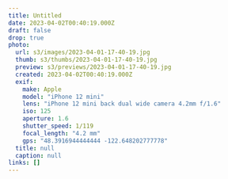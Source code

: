 ```yaml
---
title: Untitled
date: 2023-04-02T00:40:19.000Z
draft: false
drop: true
photo:
  url: s3/images/2023-04-01-17-40-19.jpg
  thumb: s3/thumbs/2023-04-01-17-40-19.jpg
  preview: s3/previews/2023-04-01-17-40-19.jpg
  created: 2023-04-02T00:40:19.000Z
  exif:
    make: Apple
    model: "iPhone 12 mini"
    lens: "iPhone 12 mini back dual wide camera 4.2mm f/1.6"
    iso: 125
    aperture: 1.6
    shutter_speed: 1/119
    focal_length: "4.2 mm"
    gps: "48.3916944444444 -122.648202777778"
  title: null
  caption: null
links: []
---
```

